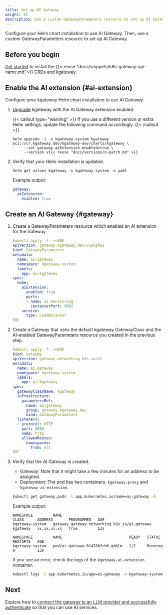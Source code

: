 ```yaml
---
title: Set up AI Gateway 
weight: 10
description: Use a custom GatewayParameters resource to set up AI Gateway. 
---
```


Configure your Helm chart installation to use AI Gateway. Then, use a custom GatewayParameters resource to set up AI Gateway.

## Before you begin

[Get started](/docs/quickstart/) to install the {{< reuse "docs/snippets/k8s-gateway-api-name.md">}} CRDs and kgateway.

## Enable the AI extension {#ai-extension}

Configure your kgateway Helm chart installation to use AI Gateway.

1. [Upgrade](/docs/operations/upgrade/) kgateway with the AI Gateway extension enabled.

   {{< callout type="warning" >}}
   If you use a different version or extra Helm settings, update the following command accordingly.
   {{< /callout >}}

   ```shell
   helm upgrade -i -n kgateway-system kgateway oci://cr.kgateway.dev/kgateway-dev/charts/kgateway \
        --set gateway.aiExtension.enabled=true \
        --version v{{< reuse "docs/versions/n-patch.md" >}}
   ```

2. Verify that your Helm installation is updated.

   ```shell
   helm get values kgateway -n kgateway-system -o yaml
   ```

   Example output:
   
   ```yaml
   gateway:
     aiExtension:
       enabled: true
   ```

## Create an AI Gateway {#gateway}

1. Create a GatewayParameters resource which enables an AI extension for the Gateway.
   
   ```yaml
   kubectl apply -f- <<EOF
   apiVersion: gateway.kgateway.dev/v1alpha1
   kind: GatewayParameters
   metadata:
     name: ai-gateway
     namespace: kgateway-system
     labels:
       app: ai-kgateway
   spec:
     kube:
       aiExtension:
         enabled: true
         ports:
         - name: ai-monitoring
           containerPort: 9092
       service:
         type: LoadBalancer
   EOF
   ```

2. Create a Gateway that uses the default kgateway GatewayClass and the AI-enabled GatewayParameters resource you created in the previous step.
   
   ```yaml
   kubectl apply -f- <<EOF
   kind: Gateway
   apiVersion: gateway.networking.k8s.io/v1
   metadata:
     name: ai-gateway
     namespace: kgateway-system
     labels:
       app: ai-kgateway
   spec:
     gatewayClassName: kgateway
     infrastructure:
       parametersRef:
         name: ai-gateway
         group: gateway.kgateway.dev
         kind: GatewayParameters
     listeners:
     - protocol: HTTP
       port: 8080
       name: http
       allowedRoutes:
         namespaces:
           from: All
   EOF
   ```

3. Verify that the AI Gateway is created. 

   * Gateway: Note that it might take a few minutes for an address to be assigned.
   * Deployment: The pod has two containers: `kgateway-proxy` and `kgateway-ai-extension`. 

   ```sh
   kubectl get gateway,pods -l app.kubernetes.io/name=ai-gateway -A
   ```
   
   Example output: 
   ```
   NAMESPACE         NAME                                           CLASS      ADDRESS       PROGRAMMED   AGE
   kgateway-system   gateway.gateway.networking.k8s.io/ai-gateway   kgateway   xx.xx.xx.xx   True         13s
   
   NAMESPACE         NAME                              READY   STATUS             RESTARTS   AGE
   kgateway-system   pod/ai-gateway-6f4786fcb6-gqhlm   2/2     Running   0          13s
   ```

   If you see an error, check the logs of the `kgateway-ai-extension` container.

   ```sh
   kubectl logs -l app.kubernetes.io/app=ai-gateway -n kgateway-system -c kgateway-ai-extension
   ```

## Next

Explore how to [connect the gateway to an LLM provider and successfully authenticate](/docs/ai/auth/) so that you can use AI services.
